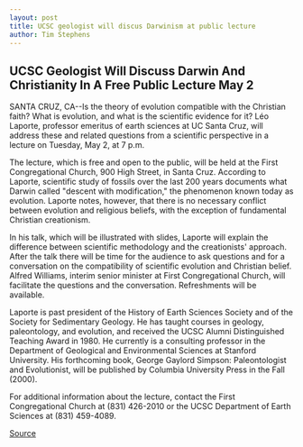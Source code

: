 ```yaml
---
layout: post
title: UCSC geologist will discus Darwinism at public lecture
author: Tim Stephens
---
```


## UCSC Geologist Will Discuss Darwin And Christianity In A Free Public Lecture May 2

SANTA CRUZ, CA--Is the theory of evolution compatible with the Christian faith? What is evolution, and what is the scientific evidence for it? Léo Laporte, professor emeritus of earth sciences at UC Santa Cruz, will address these and related questions from a scientific perspective in a lecture on Tuesday, May 2, at 7 p.m.

The lecture, which is free and open to the public, will be held at the First Congregational Church, 900 High Street, in Santa Cruz. According to Laporte, scientific study of fossils over the last 200 years documents what Darwin called "descent with modification," the phenomenon known today as evolution. Laporte notes, however, that there is no necessary conflict between evolution and religious beliefs, with the exception of fundamental Christian creationism.

In his talk, which will be illustrated with slides, Laporte will explain the difference between scientific methodology and the creationists' approach. After the talk there will be time for the audience to ask questions and for a conversation on the compatibility of scientific evolution and Christian belief. Alfred Williams, interim senior minister at First Congregational Church, will facilitate the questions and the conversation. Refreshments will be available.

Laporte is past president of the History of Earth Sciences Society and of the Society for Sedimentary Geology. He has taught courses in geology, paleontology, and evolution, and received the UCSC Alumni Distinguished Teaching Award in 1980. He currently is a consulting professor in the Department of Geological and Environmental Sciences at Stanford University. His forthcoming book, George Gaylord Simpson: Paleontologist and Evolutionist, will be published by Columbia University Press in the Fall (2000).

For additional information about the lecture, contact the First Congregational Church at (831) 426-2010 or the UCSC Department of Earth Sciences at (831) 459-4089.

[Source](http://www1.ucsc.edu/news_events/press_releases/archive/99-00/04-00/laporte_lecture.htm "Permalink to UCSC geologist will discus Darwinism at public lecture")